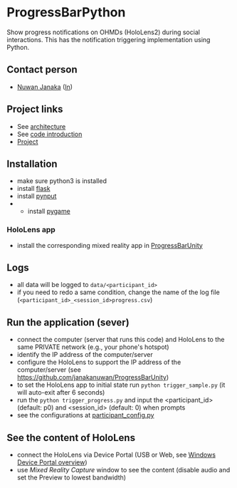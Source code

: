 # ProgressBarPython
Show progress notifications on OHMDs (HoloLens2) during social interactions. This has the notification triggering implementation using Python.


## Contact person
- [Nuwan Janaka](https://www.nus-hci.org/team/nuwan-janaka/) ([In](https://www.linkedin.com/in/nuwan-janaka/))

## Project links
- See [architecture](https://docs.google.com/presentation/d/1PM6vqneAFQTyWqf7iwJGsualcYMQ_Krg9VtM4reVdrM/edit?usp=sharing)
- See [code introduction](https://drive.google.com/drive/folders/1ROBhivaV54AYaH4TrRMI-pO6aQM5NOys)
- [Project](https://drive.google.com/drive/folders/1T4qx_t7rxK0jX1LsGDBQuSTUcwmA7dpL)

## Installation
- make sure python3 is installed
- install [flask ](https://pypi.org/project/Flask/)
- install [pynput](https://pypi.org/project/pynput/)
- - install [pygame](https://www.pygame.org/wiki/GettingStarted)

### HoloLens app
- install the corresponding mixed reality app in [ProgressBarUnity](https://github.com/NUS-HCILab/ProgressBarUnity)

## Logs
- all data will be logged to `data/<participant_id>`
- if you need to redo a same condition, change the name of the log file (`<participant_id>_<session_id>progress.csv`)


## Run the application (sever)
- connect the computer (server that runs this code) and HoloLens to the same PRIVATE network (e.g., your phone's hotspot)
- identify the IP address of the computer/server
- configure the HoloLens to support the IP address of the computer/server (see https://github.com/janakanuwan/ProgressBarUnity)
- to set the HoloLens app to initial state run `python trigger_sample.py` (it will auto-exit after 6 seconds)
- run the `python trigger_progress.py` and input the <participant_id> (default: p0) and <session_id> (default: 0) when prompts
- see the configurations at [participant_config.py](participant_config.py)

## See the content of HoloLens
- connect the HoloLens via Device Portal (USB or Web, see [Windows Device Portal overview](https://docs.microsoft.com/en-us/windows/uwp/debug-test-perf/device-portal))
- use *Mixed Reality Capture* window to see the content (disable audio and set the Preview to lowest bandwidth)


